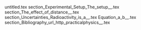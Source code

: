 untitled.tex
section_Experimental_Setup_The_setup__.tex
section_The_effect_of_distance__.tex
section_Uncertainties_Radioactivity_is_a__.tex
Equation_a_b__.tex
section_Bibliography_url_http_practicalphysics__.tex
